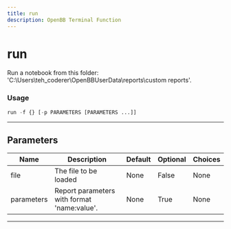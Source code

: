 ```yaml
---
title: run
description: OpenBB Terminal Function
---
```


# run

Run a notebook from this folder: 'C:\Users\teh_coderer\OpenBBUserData\reports\custom reports'.

### Usage

```python
run -f {} [-p PARAMETERS [PARAMETERS ...]]
```

---

## Parameters

| Name | Description | Default | Optional | Choices |
| ---- | ----------- | ------- | -------- | ------- |
| file | The file to be loaded | None | False | None |
| parameters | Report parameters with format 'name:value'. | None | True | None |

---
